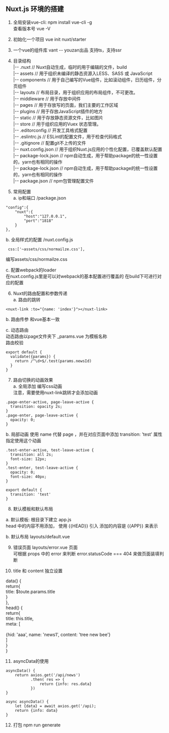 ## Nuxt.js 环境的搭建 
1. 全局安装vue-cli: npm install vue-cli -g   
    查看版本号  vue -V

2. 初始化一个项目  vue init nuxt/starter   

3. 一个vue的组件库  vant -- youzan出品  支持ts，支持ssr 

4. 目录结构   
    |-- .nuxt                            // Nuxt自动生成，临时的用于编辑的文件，build   
    |-- assets                           // 用于组织未编译的静态资源入LESS、SASS 或 JavaScript   
    |-- components                       // 用于自己编写的Vue组件，比如滚动组件，日历组件，分页组件  
    |-- layouts                          // 布局目录，用于组织应用的布局组件，不可更改。  
    |-- middleware                       // 用于存放中间件   
    |-- pages                            // 用于存放写的页面，我们主要的工作区域   
    |-- plugins                          // 用于存放JavaScript插件的地方   
    |-- static                           // 用于存放静态资源文件，比如图片   
    |-- store                            // 用于组织应用的Vuex 状态管理。   
    |-- .editorconfig                    // 开发工具格式配置   
    |-- .eslintrc.js                     // ESLint的配置文件，用于检查代码格式  
    |-- .gitignore                       // 配置git不上传的文件   
    |-- nuxt.config.json                 // 用于组织Nuxt.js应用的个性化配置，已覆盖默认配置   
    |-- package-lock.json                // npm自动生成，用于帮助package的统一性设置的，yarn也有相同的操作  
    |-- package-lock.json                // npm自动生成，用于帮助package的统一性设置的，yarn也有相同的操作  
    |-- package.json                     // npm包管理配置文件  

5. 常用配置   
a. ip和端口  /package.json   
```
"config":{
    "nuxt":{
        "host":"127.0.0.1",
        "port":"1818"
    }
},
```

b. 全局样式的配置  /nuxt.config.js   
```
 css:['~assets/css/normailze.css'],    
```
编写assets/css/normailze.css   

c. 配置webpack的loader     
在nuxt.config.js里是可以对webpack的基本配置进行覆盖的  在build下可进行对应的配置     

6. Nuxt的路由配置和参数传递    
a. 路由的跳转    
```
<nuxt-link :to="{name: 'index'}"></nuxt-link>
```

b. 路由传参  和vue基本一致   

c. 动态路由  
动态路由以page文件夹下 _params.vue 为模板名称  
路由校验    
```
export default {
  validate({params}) {
    return /^\d+$/.test(params.newsId)
  }
}
``` 

7. 路由切换的动画效果  
a. 全局添加  编写css动画  
注意，需要使用nuxt-link跳转才会添加动画   
```
.page-enter-active, page-leave-active {
  transition: opacity 2s;
}
.page-enter, page-leave-active {
  opacity: 0;
}
```

b. 局部动画  使用 name 代替 page  ，并在对应页面中添加 transition: 'test' 属性指定使用这个动画   
```
.test-enter-active, test-leave-active {
  transition: all 2s;
  font-size: 12px;
}
.test-enter, test-leave-active {
  opacity: 0;
  font-size: 40px;
}

export default {
  transition: 'test'
}
```

8. 默认模板和默认布局  

a. 默认模板: 根目录下建立  app.js  
    head 中的内容不用添加， 使用  {{HEAD}}  引入
    添加的内容是 {{APP}} 来表示

b. 默认布局  layouts/default.vue

9. 错误页面  layouts/error.vue  页面  
    可根据 props 中的 error  来判断  error.statusCode === 404 来做页面装填判断

10. title 和 content 独立设置   
<nuxt-lick :to="{name: 'news-id', params: {id: 123, title: '资讯详情'}}"></nuxt-link>   

data() {   
    return{   
        title: $toute.params.title   
    }   
},   
head() {   
    return{   
        title: this.title,  
        meta: [    
            <!-- hid为唯一标识，想覆盖全局的必须写相同的唯一标示 -->   
            {hid: 'aaa', name: 'news1', content: 'tree new bee'}   
        ]   
    }  
}   

11. asyncData的使用
```
asyncData() {
    return axios.get('/api/news')
           .then( res => {
               return {info: res.data}
           })
}

async asyncData() {
    let {data} = await axios.get('/api);
    return {info: data}
}
```

12. 打包 npm run generate




